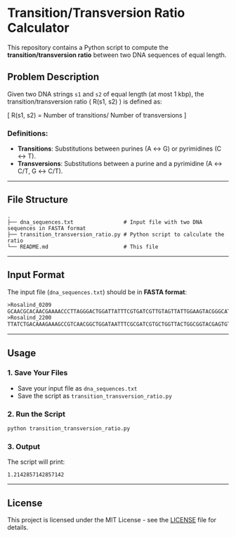 # Transition/Transversion Ratio Calculator

This repository contains a Python script to compute the **transition/transversion ratio** between two DNA sequences of equal length.

## Problem Description
Given two DNA strings `s1` and `s2` of equal length (at most 1 kbp), the transition/transversion ratio \( R(s1, s2) \) is defined as:

[ R(s1, s2) = Number of transitions/ Number of transversions ]

### Definitions:
- **Transitions**: Substitutions between purines (A ↔ G) or pyrimidines (C ↔ T).
- **Transversions**: Substitutions between a purine and a pyrimidine (A ↔ C/T, G ↔ C/T).

---

## File Structure
```
.
├── dna_sequences.txt                # Input file with two DNA sequences in FASTA format
├── transition_transversion_ratio.py # Python script to calculate the ratio
└── README.md                        # This file
```

---

## Input Format
The input file (`dna_sequences.txt`) should be in **FASTA format**:
```txt
>Rosalind_0209
GCAACGCACAACGAAAACCCTTAGGGACTGGATTATTTCGTGATCGTTGTAGTTATTGGAAGTACGGGCATCAACCCAGTT
>Rosalind_2200
TTATCTGACAAAGAAAGCCGTCAACGGCTGGATAATTTCGCGATCGTGCTGGTTACTGGCGGTACGAGTGTTCCTTTGGGT
```

---

## Usage

### 1. Save Your Files
- Save your input file as `dna_sequences.txt`
- Save the script as `transition_transversion_ratio.py`

### 2. Run the Script
```bash
python transition_transversion_ratio.py
```

### 3. Output
The script will print:
```
1.2142857142857142
```

---
## License
This project is licensed under the MIT License - see the [LICENSE](LICENSE) file for details.

